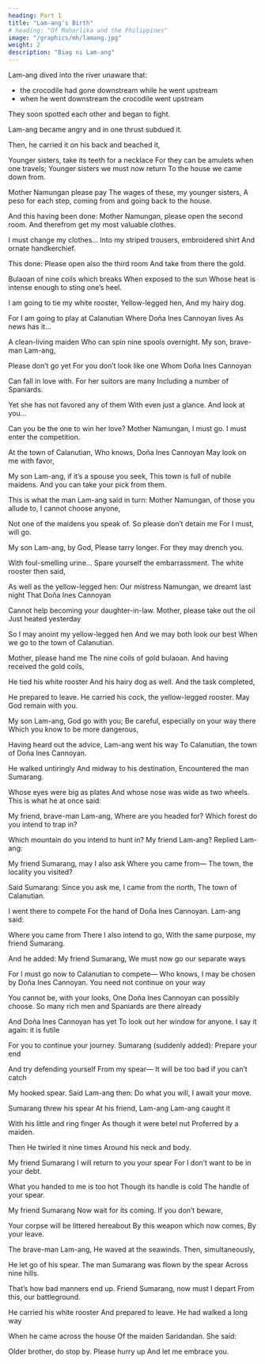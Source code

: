 ```yaml
---
heading: Part 1
title: "Lam-ang's Birth"
# heading: "Of Maharlika and the Philippines"
image: "/graphics/mh/lamang.jpg"
weight: 2
description: "Biag ni Lam-ang"
---
```



Lam-ang dived into the river unaware that:
- the crocodile had gone downstream while he went upstream
- when he went downstream the crocodile went upstream

They soon spotted each other and began to fight.

Lam-ang became angry and in one thrust subdued it.

Then, he carried it on his back and beached it,

Younger sisters, take its teeth for a necklace
For they can be amulets when one travels;
Younger sisters we must now return
To the house we came down from.

Mother Namungan please pay
The wages of these, my younger sisters,
A peso for each step, coming from and going back to the house.

And this having been done:
Mother Namungan, please open the second room.
And therefrom get my most valuable clothes.

I must change my clothes…
Into my striped trousers, embroidered shirt
And ornate handkerchief.

This done:
Please open also the third room
And take from there the gold.

Bulaoan of nine coils which breaks
When exposed to the sun
Whose heat is intense enough to sting one’s heel.

I am going to tie my white rooster,
Yellow-legged hen,
And my hairy dog.

For I am going to play at Calanutian
Where Doña Ines Cannoyan lives
As news has it…

A clean-living maiden
Who can spin nine spools overnight.
My son, brave-man Lam-ang,

Please don’t go yet
For you don’t look like one
Whom Doña Ines Cannoyan

Can fall in love with.
For her suitors are many
Including a number of Spaniards.

Yet she has not favored any of them
With even just a glance.
And look at you…

Can you be the one to win her love?
Mother Namungan, I must go.
I must enter the competition.

At the town of Calanutian,
Who knows, Doña Ines Cannoyan
May look on me with favor,

My son Lam-ang, if it’s a spouse you seek,
This town is full of nubile maidens.
And you can take your pick from them.




This is what the man Lam-ang said in turn:
Mother Namungan, of those you allude to,
I cannot choose anyone,

Not one of the maidens you speak of.
So please don’t detain me
For I must, will go.

My son Lam-ang, by God,
Please tarry longer.
For they may drench you.

With foul-smelling urine…
Spare yourself the embarrassment.
The white rooster then said,

As well as the yellow-legged hen:
Our mistress Namungan, we dreamt last night
That Doña Ines Cannoyan

Cannot help becoming your daughter-in-law.
Mother, please take out the oil
Just heated yesterday

So I may anoint my yellow-legged hen
And we may both look our best
When we go to the town of Calanutian.

Mother, please hand me
The nine coils of gold bulaoan.
And having received the gold coils,

He tied his white rooster
And his hairy dog as well.
And the task completed,

He prepared to leave.
He carried his cock, the yellow-legged rooster.
May God remain with you.

My son Lam-ang, God go with you;
Be careful, especially on your way there
Which you know to be more dangerous,

Having heard out the advice,
Lam-ang went his way
To Calanutian, the town of Doña Ines Cannoyan.

He walked untiringly
And midway to his destination,
Encountered the man Sumarang.

Whose eyes were big as plates
And whose nose was wide as two wheels.
This is what he at once said:

My friend, brave-man Lam-ang,
Where are you headed for?
Which forest do you intend to trap in?

Which mountain do you intend to hunt in?
My friend Lam-ang?
Replied Lam-ang:

My friend Sumarang, may I also ask
Where you came from—
The town, the locality you visited?

Said Sumarang:
Since you ask me, I came from the north,
The town of Calanutian.

I went there to compete
For the hand of Doña Ines Cannoyan.
Lam-ang said:

Where you came from
There I also intend to go,
With the same purpose, my friend Sumarang.


And he added:
My friend Sumarang,
We must now go our separate ways

For I must go now to Calanutian to compete—
Who knows, I may be chosen by Doña Ines Cannoyan.
You need not continue on your way

You cannot be, with your looks,
One Doña Ines Cannoyan can possibly choose.
So many rich men and Spaniards are there already

And Doña Ines Cannoyan has yet
To look out her window for anyone.
I say it again: it is futile

For you to continue your journey.
Sumarang (suddenly added):
Prepare your end

And try defending yourself
From my spear—
It will be too bad if you can’t catch

My hooked spear.
Said Lam-ang then:
Do what you will, I await your move.

Sumarang threw his spear
At his friend, Lam-ang
Lam-ang caught it

With his little and ring finger
As though it were betel nut
Proferred by a maiden.

Then
He twirled it nine times
Around his neck and body.

My friend Sumarang
I will return to you your spear
For I don’t want to be in your debt.

What you handed to me is too hot
Though its handle is cold
The handle of your spear.

My friend Sumarang
Now wait for its coming.
If you don’t beware,

Your corpse will be littered hereabout
By this weapon which now comes,
By your leave.

The brave-man Lam-ang,
He waved at the seawinds.
Then, simultaneously,

He let go of his spear.
The man Sumarang was flown by the spear
Across nine hills.

That’s how bad manners end up.
Friend Sumarang, now must I depart
From this, our battleground.

He carried his white rooster
And prepared to leave.
He had walked a long way

When he came across the house
Of the maiden Saridandan.
She said:

Older brother, do stop by.
Please hurry up
And let me embrace you.

